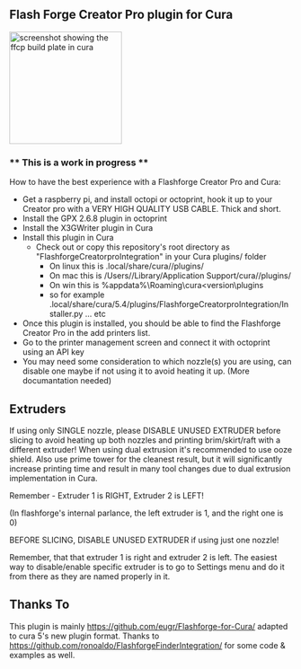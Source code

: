 ## Flash Forge Creator Pro plugin for Cura

<img src="https://github.com/rubinlinux/FlashforgeCreatorProCura/assets/1413897/dde47608-0bc8-49b8-9fd9-9fae480d1c71" alt="screenshot showing the ffcp build plate in cura" width="200"/>

### ** This is a work in progress **

How to have the best experience with a Flashforge Creator Pro and Cura:

  * Get a raspberry pi, and install octopi or octoprint, hook it up to your Creator pro with a VERY HIGH QUALITY USB CABLE. Thick and short.
  * Install the GPX 2.6.8 plugin in octoprint
  * Install the X3GWriter plugin in Cura
  * Install this plugin in Cura
    * Check out or copy this repository's root directory as "FlashforgeCreatorproIntegration"  in your Cura plugins/ folder
      * On linux this is .local/share/cura/<version>/plugins/
      * On mac this is /Users/<you>/Library/Application Support/cura/<version>/plugins/
      * On win this is %appdata%\Roaming\cura\<version\plugins
      * so for example .local/share/cura/5.4/plugins/FlashforgeCreatorproIntegration/Installer.py ... etc
  * Once this plugin is installed, you should be able to find the Flashforge Creator Pro in the add printers list.
  * Go to the printer management screen and connect it with octoprint using an API key
  * You may need some consideration to which nozzle(s) you are using, can disable one maybe if not using it to avoid heating it up. (More documantation needed)


## Extruders
If using only SINGLE nozzle, please DISABLE UNUSED EXTRUDER before slicing to avoid heating up both nozzles and printing brim/skirt/raft with a different extruder! When using dual extrusion it's recommended to use ooze shield. Also use prime tower for the cleanest result, but it will significantly increase printing time and result in many tool changes due to dual extrusion implementation in Cura.

Remember - Extruder 1 is RIGHT, Extruder 2 is LEFT!

(In flashforge's internal parlance, the left extruder is 1, and the right one is 0)

BEFORE SLICING, DISABLE UNUSED EXTRUDER if using just one nozzle!

Remember, that that extruder 1 is right and extruder 2 is left. The easiest way to disable/enable specific extruder is to go to Settings menu and do it from there as they are named properly in it.


## Thanks To

This plugin is mainly https://github.com/eugr/Flashforge-for-Cura/ adapted to cura 5's new plugin format. Thanks to https://github.com/ronoaldo/FlashforgeFinderIntegration/ for some code & examples as well.

